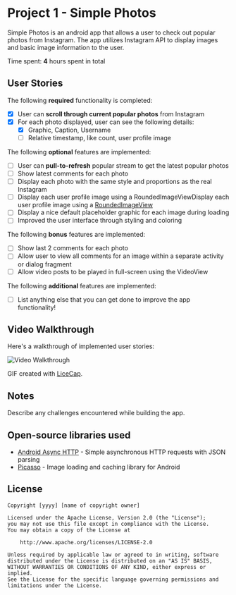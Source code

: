 # Project 1 - Simple Photos

Simple Photos is an android app that allows a user to check out popular photos from Instagram. The app utilizes Instagram API to display images and basic image information to the user.

Time spent: **4** hours spent in total

## User Stories

The following **required** functionality is completed:

* [x] User can **scroll through current popular photos** from Instagram
* [x] For each photo displayed, user can see the following details:
  * [x] Graphic, Caption, Username
  * [ ] Relative timestamp, like count, user profile image

The following **optional** features are implemented:

* [ ] User can **pull-to-refresh** popular stream to get the latest popular photos
* [ ] Show latest comments for each photo
* [ ] Display each photo with the same style and proportions as the real Instagram
* [ ] Display each user profile image using a RoundedImageViewDisplay each user profile image using a [RoundedImageView](https://github.com/vinc3m1/RoundedImageView)
* [ ] Display a nice default placeholder graphic for each image during loading
* [ ] Improved the user interface through styling and coloring

The following **bonus** features are implemented:

* [ ] Show last 2 comments for each photo
* [ ] Allow user to view all comments for an image within a separate activity or dialog fragment
* [ ] Allow video posts to be played in full-screen using the VideoView

The following **additional** features are implemented:

* [ ] List anything else that you can get done to improve the app functionality!

## Video Walkthrough 

Here's a walkthrough of implemented user stories:

<img src='http://i.imgur.com/DlFoPjl.gif' title='Video Walkthrough' width='' alt='Video Walkthrough' />

GIF created with [LiceCap](http://www.cockos.com/licecap/).

## Notes

Describe any challenges encountered while building the app.

## Open-source libraries used

- [Android Async HTTP](https://github.com/loopj/android-async-http) - Simple asynchronous HTTP requests with JSON parsing
- [Picasso](http://square.github.io/picasso/) - Image loading and caching library for Android

## License

    Copyright [yyyy] [name of copyright owner]

    Licensed under the Apache License, Version 2.0 (the "License");
    you may not use this file except in compliance with the License.
    You may obtain a copy of the License at

        http://www.apache.org/licenses/LICENSE-2.0

    Unless required by applicable law or agreed to in writing, software
    distributed under the License is distributed on an "AS IS" BASIS,
    WITHOUT WARRANTIES OR CONDITIONS OF ANY KIND, either express or implied.
    See the License for the specific language governing permissions and
    limitations under the License.
